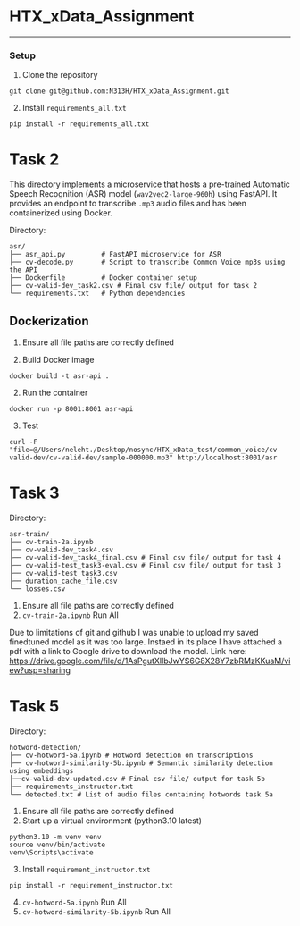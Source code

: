 # HTX_xData_Assignment


---

### Setup

1. Clone the repository
```
git clone git@github.com:N313H/HTX_xData_Assignment.git
```
2. Install `requirements_all.txt`
```
pip install -r requirements_all.txt
```


# Task 2

This directory implements a microservice that hosts a pre-trained Automatic Speech Recognition (ASR) model (`wav2vec2-large-960h`) using FastAPI. It provides an endpoint to transcribe `.mp3` audio files and has been containerized using Docker.

Directory:
```
asr/
├── asr_api.py         # FastAPI microservice for ASR
├── cv-decode.py       # Script to transcribe Common Voice mp3s using the API
├── Dockerfile         # Docker container setup
├── cv-valid-dev_task2.csv # Final csv file/ output for task 2
└── requirements.txt   # Python dependencies
```
## 

## Dockerization
1. Ensure all file paths are correctly defined

2. Build Docker image
```
docker build -t asr-api .
```

2. Run the container
```
docker run -p 8001:8001 asr-api
```

3. Test 

```
curl -F "file=@/Users/neleht./Desktop/nosync/HTX_xData_test/common_voice/cv-valid-dev/cv-valid-dev/sample-000000.mp3" http://localhost:8001/asr
```


# Task 3

Directory:
```
asr-train/
├── cv-train-2a.ipynb
├── cv-valid-dev_task4.csv
├── cv-valid-dev_task4_final.csv # Final csv file/ output for task 4
├── cv-valid-test_task3-eval.csv # Final csv file/ output for task 3
├── cv-valid-test_task3.csv
├── duration_cache_file.csv
└── losses.csv
```
1. Ensure all file paths are correctly defined
2. `cv-train-2a.ipynb` Run All

Due to limitations of git and github I was unable to upload my saved finedtuned model as it was too large. Instaed in its place I have attached a pdf with a link to Google drive to download the model. 
Link here: https://drive.google.com/file/d/1AsPgutXIlbJwYS6G8X28Y7zbRMzKKuaM/view?usp=sharing

# Task 5

Directory:
```
hotword-detection/
├── cv-hotword-5a.ipynb # Hotword detection on transcriptions
├── cv-hotword-similarity-5b.ipynb # Semantic similarity detection using embeddings
├──cv-valid-dev-updated.csv # Final csv file/ output for task 5b
├── requirements_instructor.txt
└── detected.txt # List of audio files containing hotwords task 5a

```

1. Ensure all file paths are correctly defined
2. Start up a virtual environment (python3.10 latest)
```
python3.10 -m venv venv
source venv/bin/activate
venv\Scripts\activate
```

3. Install  `requirement_instructor.txt`
```
pip install -r requirement_instructor.txt
```

4. `cv-hotword-5a.ipynb` Run All
5. `cv-hotword-similarity-5b.ipynb` Run All


   


